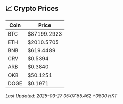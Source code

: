 ## 📈 Crypto Prices

| Coin | Price |
| ---- | ----- |
| BTC | $87199.2923 |
| ETH | $2010.5705 |
| BNB | $619.4489 |
| CRV | $0.5394 |
| ARB | $0.3840 |
| OKB | $50.1251 |
| DOGE | $0.1971 |

_Last Updated: 2025-03-27 05:07:55.462 +0800 HKT_